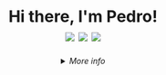 <div align=center>
  <h1>
   Hi there, I'm Pedro!</br>
   <a href="https://www.linkedin.com/in/Dogl4/" target="_blank"><img src="https://img.shields.io/badge/-Linkedin-0073b1?style=&logo=Linkedin&logoColor=white&link=https://https://www.linkedin.com/in/Dogl4/"></a>
   <a href="mailto:doougllas@hotmail.com.br" target="_blank"><img src="https://img.shields.io/badge/-Outlook-%3333?style=&logo=microsoftoutlook&logoColor=119ad3&link=mailto:doougllas@hotmail.com.br"></a>
   <a href="https://www.t.me/doglatelegram" target="_blank"><img src="https://img.shields.io/badge/-Telegram-21759B?style=&logo=Telegram&logoColor=ffafed&link=https://www.t.me/doglatelegram"></a>
<!--    <a href="" target="_blank"><img src="https://img.shields.io/badge/-Curriculo-ff5722?style=&logo=Read%20the%20Docs&logoColor=white"></a> -->
<!--    <a href="" target="_blank"><img src="https://img.shields.io/badge/Stack_Overflow-FE7A16?style=&logo=stack-overflow&logoColor=white&linkhttps://stackoverflow.com/users/17501758/%c3%89cio-ferraz"></a> -->
  </h1>
</div>

<details>
    <summary align=center>
      <i>More info</i>
    </summary>


📝 &nbsp; <b>About me</b>

- :books: &nbsp;I'm currently studying web development at [Trybe](https://www.betrybe.com/).
- :house_with_garden: &nbsp;I'm from Taubaté, SP - Brazil. Computer Technician for Internet by [Etec](https://www.vestibulinhoetec.com.br/unidades-cursos/?q=Taubate).
- 🔭 &nbsp;Fascinated by topics such as: technology, investment and quality of life.
- 🎮️ &nbsp;I like games like Don't Starve Together and CK3.
- 🔗 &nbsp;₿itcoin enthusiast.
<!-- - :open_file_folder: This is my portfolio: [dogla.com.br](https://dogla.com.br) -->
<!-- - 📫 &nbsp;Feel free to get in touch with me! e-mail: doougllas@hotmail.com.br -->

##

<details>
    <summary>
      🛠 &nbsp; <b>Technologies</b>
    </summary>

 <div align=center>
</br>

<div align=center>

|Languages:| <img align="center" alt="JavaScript" src="https://img.shields.io/badge/JavaScript-F7DF1E?style=for-the-badge&logo=javascript&logoColor=black"> <img align="center" alt="TypeScript" src="https://img.shields.io/badge/TypeScript-007ACC?style=for-the-badge&logo=typescript&logoColor=white"> <img align="center" alt="HTML5" src="https://img.shields.io/badge/HTML5-E34F26?style=for-the-badge&logo=html5&logoColor=white"> <img align="center" alt="CSS3" src="https://img.shields.io/badge/CSS3-1572B6?style=for-the-badge&logo=css3&logoColor=white"> <img align="center" alt="Shell_Script" src="https://img.shields.io/badge/Shell-323330?style=for-the-badge&logo=gnu-bash&logoColor=white">|
|----|----|
| <div align=center><b>Databases:</b></div> | <div align=center> <img align="center" alt="MySQL" src="https://img.shields.io/badge/mysql-d76f2a?style=for-the-badge&logo=mysql&logoColor=white"> <img align="center" alt="MongoDBr" src="https://img.shields.io/badge/MongoDB-4EA94B?style=for-the-badge&logo=mongodb&logoColor=white"> </div>|
|<div align=center><b>Frontend: </b></div>| <div align=center> <img align="center" alt="React" src="https://img.shields.io/badge/React-20232A?style=for-the-badge&logo=react&logoColor=61DAFB"> <img align="center" alt="Redux" src="https://img.shields.io/badge/Redux-593D88?style=for-the-badge&logo=redux&logoColor=white"> <img align="center" alt="Context API" src="https://img.shields.io/badge/Context api-C21325?style=for-the-badge"> <img align="center" alt="Next" src="https://img.shields.io/badge/next.js-000000?style=for-the-badge&logo=nextdotjs&logoColor=white"> <img align="center" alt="Tailwind CSS" src="https://img.shields.io/badge/Tailwind_CSS-38B2AC?style=for-the-badge&logo=tailwind-css&logoColor=white"> <img align="center" alt="Bootstrap" src="https://img.shields.io/badge/Bootstrap-563D7C?style=for-the-badge&logo=bootstrap&logoColor=white"></div>|
|<div align=center><b>Backend: </b></div>| <div align=center><img align="center" alt="ExpressJs" src="https://img.shields.io/badge/Express.js-EEE?style=for-the-badge&logo=express&logoColor=222"> <img align="center" alt="JWT" src="https://img.shields.io/badge/JWT-000000?style=for-the-badge&logo=JSON%20web%20tokens&logoColor=white"> <img align="center" alt="Sequelize" src="https://img.shields.io/badge/Sequelize-52B0E7?style=for-the-badge&logo=Sequelize&logoColor=white"> <img align="center" alt="Joi" src="https://img.shields.io/badge/Joi-2962ff?style=for-the-badge"></div>|
|<div align=center><b>Test: </b></div>| <div align=center> <img align="center" alt="Jest" src="https://img.shields.io/badge/Jest-0e7b0c?style=for-the-badge&logo=jest&logoColor=white"> <img align="center" alt="Mocha" src="https://img.shields.io/badge/Mocha-8D6748?style=for-the-badge&logo=Mocha&logoColor=white"> <img align="center" alt="Chai" src="https://img.shields.io/badge/chai-A30701?style=for-the-badge&logo=chai&logoColor=white"> <img align="center" alt="Sinon" src="https://img.shields.io/badge/sinon.js-90EE90?style=for-the-badge"></div>|
| <div align=center><b>General Systems & Tools:</b></div> | <div align=center> <img align="center" alt="NodeJs" src="https://img.shields.io/badge/Node.js-339933?style=for-the-badge&logo=nodedotjs&logoColor=white"> <img align="center" alt="Docker" src="https://img.shields.io/badge/docker-00add8?style=for-the-badge&logo=docker&logoColor=white"> <img align="center" alt="Linux" src="https://img.shields.io/badge/Linux-FCC624?style=for-the-badge&logo=linux&logoColor=black"> <img align="center" alt="Ubuntu" src="https://img.shields.io/badge/Ubuntu-E95420?style=for-the-badge&logo=ubuntu&logoColor=white"> <img align="center" alt="Git" src="https://img.shields.io/badge/Git-EE0000?style=for-the-badge&logo=git&logoColor=white"> <img align="center" alt="GitHub" src="https://img.shields.io/badge/GitHub-323330?style=for-the-badge&logo=github&logoColor=white"></div>|
|<div align=center><b>Cloud & Services:</b></div> | <div align=center><img align="center" alt="Heroku" src="https://img.shields.io/badge/Heroku-430098?style=for-the-badge&logo=heroku&logoColor=white"> <img align="center" alt="Vercel" src="https://img.shields.io/badge/Vercel-000000?style=for-the-badge&logo=vercel&logoColor=white"></div> |
|<div align=center><b>Softwares:</b></div> | <div align="center"> <img align=center alt="Visual Studio Code" src="https://img.shields.io/badge/Visual_Studio_Code-0078D4?style=for-the-badge&logo=visual%20studio%20code&logoColor=white"> <img align=center alt="Brave" src="https://img.shields.io/badge/Brave-FF1B2D?style=for-the-badge&logo=Brave&logoColor=white"> <img align=center alt="Discord" src="https://img.shields.io/badge/Discord-5865F2?style=for-the-badge&logo=discord&logoColor=white"> <img align=center alt="Slack" src="https://img.shields.io/badge/Slack-4A154B?style=for-the-badge&logo=slack&logoColor=white"> <img align=center alt="Zoom" src="https://img.shields.io/badge/Zoom-2D8CFF?style=for-the-badge&logo=zoom&logoColor=white"> </div> |
|<div align=center><b>Linters:</b></div> | <div align=center><img align="center" alt="ESLint" src="https://img.shields.io/badge/eslint-3A33D1?style=for-the-badge&logo=eslint&logoColor=white"> <img align="center" alt="Prettier" src="https://img.shields.io/badge/prettier-1A2C34?style=for-the-badge&logo=prettier&logoColor=F7BA3E"></div>|

</div>
</details>

##

<details>
    <summary align=start>
      📊 &nbsp; <b>Github Stats</b>
    </summary>

 <div align=center>
</br>
    <a href="https://github.com/Dogl4/Dogl4">
     <img height="156em" src="https://github-readme-stats.vercel.app/api?username=Dogl4&show_icons=true&bg_color=0d1117&title_color=58a6ff&text_color=c9d1d9&icon_color=dd6387"/>
    <img height="156em" src="https://github-readme-stats.vercel.app/api/top-langs?username=Dogl4&show_icons=true&bg_color=0d1117&title_color=58a6ff&text_color=c9d1d9&icon_color=dd6387&locale=en&layout=compact&theme=github_dark"/>
    <img height="280em" src="https://activity-graph.herokuapp.com/graph?username=Dogl4&bg_color=000000&color=4fff67&line=4fff67&point=ffffff&area=true&hide_border=true"/>
  </div>

</details>
